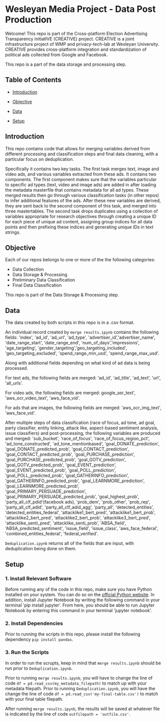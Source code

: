 # Wesleyan Media Project - Data Post Production 

Welcome! This repo is part of the Cross-platform Election Advertising Transparency initiatIVE (CREATIVE) project. CREATIVE is a joint infrastructure project of WMP and privacy-tech-lab at Wesleyan University. CREATIVE provides cross-platform integration and standardization of political ads collected from Google and Facebook.

This repo is a part of the data storage and processing step.
## Table of Contents
- [Introduction](#introduction)

- [Objective](#objective)

- [Data](#data)

- [Setup](#setup)

## Introduction
This repo contains code that allows for merging variables derived from different processing and classification steps and final data cleaning, with a particular focus on deduplication. 

Specifically it contains two key tasks. The first task merges text, image and video ads, and various variables extracted from these ads. It contains two components. The first component makes sure that the variables particular to specific ad types (text, video and image ads) are added in after loading the metadata masterfile that contains metadata for all ad types. These merged results then go through various classification tasks (in other repos) to infer additional features of the ads. After these new variables are derived, they are sent back to the second component of this task, and merged into three mastertables. The second task drops duplicates using a collection of variables appropriate for research objectives through creating a unique ID for each piece of unique ad content, assigning group indices for all data points and then prefixing these indices and generating unique IDs in text strings. 

## Objective
Each of our repos belongs to one or more of the the following categories:
- Data Collection
- Data Storage & Processing
- Preliminary Data Classification
- Final Data Classification

This repo is part of the Data Storage & Processing step. 
## Data
The data created by both scripts in this repo is in a .csv format. 

An individual record created by `merge results.ipynb` contains the following fields:
'index', 'ad_id', 'ad_url', 'ad_type', 'advertiser_id','advertiser_name', 'date_range_start', 'date_range_end', 'num_of_days','impressions', 'age_targeting', 'gender_targeting','geo_targeting_included', 'geo_targeting_excluded', 'spend_range_min_usd', 'spend_range_max_usd'.

Along with additional fields depending on what kind of ad data is being processed. 

For text ads, the following fields are merged: 
'ad_id', 'ad_title', 'ad_text', 'url', 'all_urls'.  

For video ads, the following fields are merged:
google_asr_text', 'aws_ocr_video_text', 'aws_face_vid'.

For ads that are images, the following fields are merged: 
'aws_ocr_img_text', 'aws_face_vid'. 

After multiple steps of data classification (race of focus, ad tone, ad goal, party classifier, entity linking, attack like, aspect-based sentiment analysis, issue classifiers) and post-processing, the following variables are produced and merged: 
'sub_bucket',	'race_of_focus',	'race_of_focus_region_pct', 'ad_tone_constructed', 'ad_tone_mentionbased', 'goal_DONATE_prediction', 'goal_DONATE_predicted_prob', 'goal_CONTACT_prediction', 'goal_CONTACT_predicted_prob', 'goal_PURCHASE_prediction', 'goal_PURCHASE_predicted_prob', 'goal_GOTV_prediction', 'goal_GOTV_predicted_prob', 'goal_EVENT_prediction', 'goal_EVENT_predicted_prob', 'goal_POLL_prediction', 'goal_POLL_predicted_prob', 'goal_GATHERINFO_prediction', 'goal_GATHERINFO_predicted_prob', 'goal_LEARNMORE_prediction', 'goal_LEARNMORE_predicted_prob', 'goal_PRIMARY_PERSUADE_prediction', 'goal_PRIMARY_PERSUADE_predicted_prob', 'goal_highest_prob', 'party_all_clf_pdid'(facebook ads), 'prob_dem', 'prob_other', 'prob_rep', 'party_all_clf_adid', 'party_all_clf_adid_agg', 'party_all', 'detected_entities', 'detected_entities_federal', 'attacklike1_bert_pred', 'attacklike1_bert_prob', 'attacklike2_bert_pred', 'attacklike2_bert_prob', 'attacklike3_bert_pred', 'attacklike_senti_pred', 'attacklike_senti_prob', 'ABSA_field', 'ABSA_predicted_sentiment', 'issue_field', 'issue_class', 'aws_face_federal', 'combined_entities_federal', 'federal_verified'. 

`Deduplication.ipynb` returns all of the fields that are input, with deduplication being done on them.  

## Setup
### 1. Install Relevant Software
Before running any of the code in this repo, make sure you have Python installed on your system. You can do so on the [official Python website](https://www.python.org/downloads/). In addition, install Jupyter Notebook by writing the following command in your terminal 'pip install jupyter'. From here, you should be able to run Jupyter Notebook by entering this command in your terminal 'jupyter notebook'.   

### 2. Install Dependencies 
Prior to running the scripts in this repo, please install the following dependency 
`pip install pandas`.  

### 3. Run the Scripts 
In order to run the scrupts, keep in mind that `merge results.ipynb` should be run prior to `Deduplication.ipynb`.

Prior to running `merge results.ipynb`, you will have to change the line of code `df = pd.read_csv(my_metadata_filepath)` to match up with your metadata filepath. Prior to running `Deduplication.ipynb`, you will have the change the line of code `df = pd.read_csv('my-final-table.csv')` to match with your final table filepath. 

After running `merge results.ipynb`, the results will be saved at whatever file is indicated by the line of code `outfilepath = 'outfile.csv'`. 
